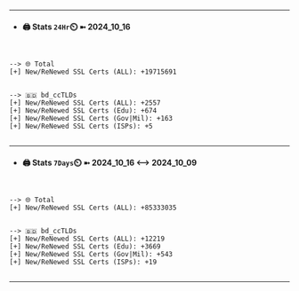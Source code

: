 

---
- #### 🖨️ **Stats** `24Hr`⏲️ ➼ 2024_10_16
```console


--> 🌐 Total
[+] New/ReNewed SSL Certs (ALL): +19715691


--> 🇧🇩 bd_ccTLDs
[+] New/ReNewed SSL Certs (ALL): +2557
[+] New/ReNewed SSL Certs (Edu): +674
[+] New/ReNewed SSL Certs (Gov|Mil): +163
[+] New/ReNewed SSL Certs (ISPs): +5


```

---
- #### 🖨️ **Stats** `7Days`⏲️ ➼ 2024_10_16 <--> 2024_10_09
```console


--> 🌐 Total
[+] New/ReNewed SSL Certs (ALL): +85333035


--> 🇧🇩 bd_ccTLDs
[+] New/ReNewed SSL Certs (ALL): +12219
[+] New/ReNewed SSL Certs (Edu): +3669
[+] New/ReNewed SSL Certs (Gov|Mil): +543
[+] New/ReNewed SSL Certs (ISPs): +19


```

---

